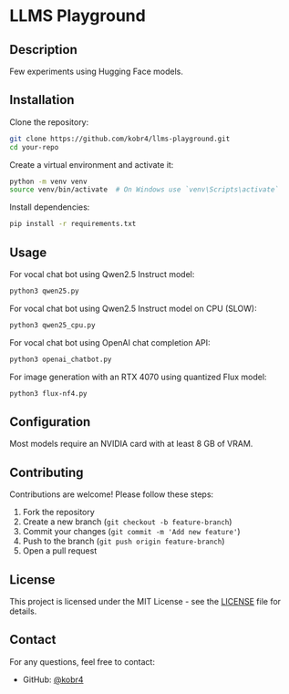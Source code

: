 # LLMS Playground


## Description

Few experiments using Hugging Face models.


## Installation

Clone the repository:

```bash
git clone https://github.com/kobr4/llms-playground.git
cd your-repo
```

Create a virtual environment and activate it:

```bash
python -m venv venv
source venv/bin/activate  # On Windows use `venv\Scripts\activate`
```

Install dependencies:

```bash
pip install -r requirements.txt
```

## Usage


For vocal chat bot using Qwen2.5 Instruct model:
```bash
python3 qwen25.py
```

For vocal chat bot using Qwen2.5 Instruct model on CPU (SLOW):
```bash
python3 qwen25_cpu.py
```

For vocal chat bot using OpenAI chat completion API:
```bash
python3 openai_chatbot.py
```

For image generation with an RTX 4070 using quantized Flux model:
```bash
python3 flux-nf4.py
```


## Configuration

Most models require an NVIDIA card with at least 8 GB of VRAM. 

## Contributing

Contributions are welcome! Please follow these steps:

1. Fork the repository
2. Create a new branch (`git checkout -b feature-branch`)
3. Commit your changes (`git commit -m 'Add new feature'`)
4. Push to the branch (`git push origin feature-branch`)
5. Open a pull request

## License

This project is licensed under the MIT License - see the [LICENSE](LICENSE) file for details.

## Contact

For any questions, feel free to contact:

- GitHub: [@kobr4](https://github.com/kobr4)

